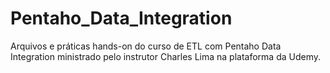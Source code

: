 # Pentaho_Data_Integration
 Arquivos e práticas hands-on do curso de ETL com Pentaho Data Integration ministrado pelo instrutor Charles Lima na plataforma da Udemy.
